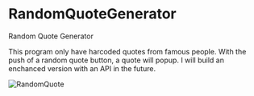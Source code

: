 # RandomQuoteGenerator
Random Quote Generator

This program only have harcoded quotes from famous people. With the push of a random quote button, a quote will popup. 
I will build an enchanced version with an API in the future.

![RandomQuote](https://user-images.githubusercontent.com/92407629/232618327-80239200-0564-41ea-b4c5-75c682b970ce.gif)
